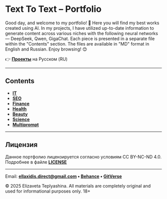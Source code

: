 # Text To Text – Portfolio

Good day, and welcome to my portfolio! 🙌 Here you will find my best works created using AI. In my projects, I have utilized up-to-date information to generate content across various niches with the following neural networks — DeepSeek, Qwen, GigaChat. Each piece is presented in a separate file within the "Contents" section. The files are available in "MD" format in English and Russian. Enjoy browsing! 😊

👉 **[Проекты](README_RU.md)** на Русском (RU)

---

## Contents

- **[IT](финансы/)**
- **[SEO](СЕО/)**
- **[Finance](копирайтинг/)**
- **[Health](нумерология/)**
- **[Beauty](личное/)**
- **[Science](мультипромпт/)**
- **[Multiprompt](мультипромпт/)**

---

## Лицензия

Данное портфолио лицензируется согласно условиям CC BY-NC-ND 4.0. Подробнее в файле **[LICENSE](LICENSE_RU.md)**

---

Email: **ellaxidis.direct@gmail.com &bull; [Behance](https://www.behance.net/ellaxidis) &bull; [GitVerse](https://gitverse.ru/ellaxidis)**

&copy; 2025 Elizaveta Teplyashina. All materials are completely original and used for informational purposes only. 18+
